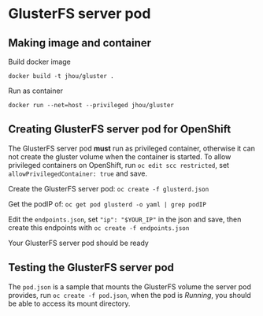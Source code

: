 # GlusterFS server pod

## Making image and container

Build docker image

```
docker build -t jhou/gluster .
```

Run as container

```
docker run --net=host --privileged jhou/gluster
```

## Creating GlusterFS server pod for OpenShift

The GlusterFS server pod **must** run as privileged container, otherwise it can not create the gluster volume when the container is started. To allow privileged containers on OpenShift, run `oc edit scc restricted`, set `allowPrivilegedContainer: true` and save.

Create the GlusterFS server pod: `oc create -f glusterd.json`

Get the podIP of: `oc get pod glusterd -o yaml | grep podIP`

Edit the `endpoints.json`, set `"ip": "$YOUR_IP"` in the json and save, then create this endpoints with `oc create -f endpoints.json`

Your GlusterFS server pod should be ready

## Testing the GlusterFS server pod

The `pod.json` is a sample that mounts the GlusterFS volume the server pod provides, run `oc create -f pod.json`, when the pod is *Running*, you should be able to access its mount directory.

